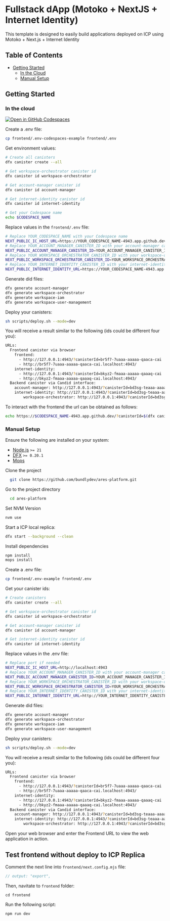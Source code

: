 # Fullstack dApp (Motoko + NextJS + Internet Identity)

This template is designed to easily build applications deployed on ICP using Motoko + Next.js + Internet Identity

## Table of Contents

- [Getting Started](#getting-started)
  - [In the Cloud](#in-the-cloud)
  - [Manual Setup](#manual-setup)

## Getting Started

### In the cloud

[![Open in GitHub Codespaces](https://github.com/codespaces/badge.svg)](https://codespaces.new/bundlydev/ares-platform/?quickstart=1)

Create a .env file:

```bash
cp frontend/.env-codespaces-example frontend/.env
```

Get environment values:

```bash
# Create all canisters
dfx canister create --all

# Get workspace-orchestrator canister id
dfx canister id workspace-orchestrator

# Get account-manager canister id
dfx canister id account-manager

# Get internet-identity canister id
dfx canister id internet-identity

# Get your Codespace name
echo $CODESPACE_NAME
```

Replace values in the `frontend/.env` file:

```bash
# Replace YOUR_CODESPACE_NAME with your Codespace name
NEXT_PUBLIC_IC_HOST_URL=https://YOUR_CODESPACE_NAME-4943.app.github.dev/
# Replace YOUR_ACCOUNT_MANAGER_CANISTER_ID with your account-manager canister id
NEXT_PUBLIC_ACCOUNT_MANAGER_CANISTER_ID=YOUR_ACCOUNT_MANAGER_CANISTER_ID
# Replace YOUR_WORKSPACE_ORCHESTRATOR_CANISTER_ID with your workspace-orchestrator canister id
NEXT_PUBLIC_WORKSPACE_ORCHESTRATOR_CANISTER_ID=YOUR_WORKSPACE_ORCHESTRATOR_CANISTER_ID
# Replace YOUR_INTERNET_IDENTITY_CANISTER_ID with your internet-identity canister id
NEXT_PUBLIC_INTERNET_IDENTITY_URL=https://YOUR_CODESPACE_NAME-4943.app.github.dev/?canisterId=YOUR_INTERNET_COMPUTER_CANISTER_ID
```

Generate did files:

```bash
dfx generate account-manager
dfx generate workspace-orchestrator
dfx generate workspace-iam
dfx generate workspace-user-management
```

Deploy your canisters:

```bash
sh scripts/deploy.sh --mode=dev
```

You will receive a result similar to the following (ids could be different four you):

```bash
URLs:
  Frontend canister via browser
    frontend:
      - http://127.0.0.1:4943/?canisterId=br5f7-7uaaa-aaaaa-qaaca-cai
      - http://br5f7-7uaaa-aaaaa-qaaca-cai.localhost:4943/
    internet-identity:
      - http://127.0.0.1:4943/?canisterId=bkyz2-fmaaa-aaaaa-qaaaq-cai
      - http://bkyz2-fmaaa-aaaaa-qaaaq-cai.localhost:4943/
  Backend canister via Candid interface:
    account-manager: http://127.0.0.1:4943/?canisterId=bd3sg-teaaa-aaaaa-qaaba-cai&id=be2us-64aaa-aaaaa-qaabq-cai
    internet-identity: http://127.0.0.1:4943/?canisterId=bd3sg-teaaa-aaaaa-qaaba-cai&id=bkyz2-fmaaa-aaaaa-qaaaq-cai
		workspace-orchestrator: http://127.0.0.1:4943/?canisterId=bd3sg-teaaa-aaaaa-qaaba-cai&id=br5f7-7uaaa-aaaaa-qaaca-cai
```

To interact with the frontend the url can be obtained as follows:

```bash
echo https://$CODESPACE_NAME-4943.app.github.dev/?canisterId=$(dfx canister id frontend)
```

### Manual Setup

Ensure the following are installed on your system:

- [Node.js](https://nodejs.org/en/) `>= 21`
- [DFX](https://internetcomputer.org/docs/current/developer-docs/build/install-upgrade-remove) `>= 0.20.1`
- [Mops](https://j4mwm-bqaaa-aaaam-qajbq-cai.ic0.app/docs/install)

Clone the project

```bash
  git clone https://github.com/bundlydev/ares-platform.git
```

Go to the project directory

```bash
  cd ares-platform
```

Set NVM Version

```bash
nvm use
```

Start a ICP local replica:

```bash
dfx start --background --clean
```

Install dependencies

```bash
npm install
mops install
```

Create a .env file:

```bash
cp frontend/.env-example frontend/.env
```

Get your canister ids:

```bash
# Create canisters
dfx canister create --all

# Get workspace-orchestrator canister id
dfx canister id workspace-orchestrator

# Get account-manager canister id
dfx canister id account-manager

# Get internet-identity canister id
dfx canister id internet-identity
```

Replace values in the .env file:

```bash
# Replace port if needed
NEXT_PUBLIC_IC_HOST_URL=http://localhost:4943
# Replace YOUR_ACCOUNT_MANAGER_CANISTER_ID with your account-manager canister id
NEXT_PUBLIC_ACCOUNT_MANAGER_CANISTER_ID=YOUR_ACCOUNT_MANAGER_CANISTER_ID
# Replace YOUR_WORKSPACE_ORCHESTRATOR_CANISTER_ID with your workspace-orchestrator canister id
NEXT_PUBLIC_WORKSPACE_ORCHESTRATOR_CANISTER_ID=YOUR_WORKSPACE_ORCHESTRATOR_CANISTER_ID
# Replace YOUR_INTERNET_IDENTITY_CANISTER_ID with your internet-identity canister id
NEXT_PUBLIC_INTERNET_IDENTITY_URL=http://YOUR_INTERNET_IDENTITY_CANISTER_ID.localhost:4943
```

Generate did files:

```bash
dfx generate account-manager
dfx generate workspace-orchestrator
dfx generate workspace-iam
dfx generate workspace-user-management
```

Deploy your canisters:

```bash
sh scripts/deploy.sh --mode=dev
```

You will receive a result similar to the following (ids could be different four you):

```bash
URLs:
  Frontend canister via browser
    frontend:
      - http://127.0.0.1:4943/?canisterId=br5f7-7uaaa-aaaaa-qaaca-cai
      - http://br5f7-7uaaa-aaaaa-qaaca-cai.localhost:4943/
    internet-identity:
      - http://127.0.0.1:4943/?canisterId=bkyz2-fmaaa-aaaaa-qaaaq-cai
      - http://bkyz2-fmaaa-aaaaa-qaaaq-cai.localhost:4943/
  Backend canister via Candid interface:
    account-manager: http://127.0.0.1:4943/?canisterId=bd3sg-teaaa-aaaaa-qaaba-cai&id=be2us-64aaa-aaaaa-qaabq-cai
    internet-identity: http://127.0.0.1:4943/?canisterId=bd3sg-teaaa-aaaaa-qaaba-cai&id=bkyz2-fmaaa-aaaaa-qaaaq-cai
		workspace-orchestrator: http://127.0.0.1:4943/?canisterId=bd3sg-teaaa-aaaaa-qaaba-cai&id=br5f7-7uaaa-aaaaa-qaaca-cai
```

Open your web browser and enter the Frontend URL to view the web application in action.

## Test frontend without deploy to ICP Replica

Comment the next line into `frontend/next.config.mjs` file:

```javascript
// output: "export",
```

Then, navitate to `frontend` folder:

`cd frontend`

Run the following script:

`npm run dev`
